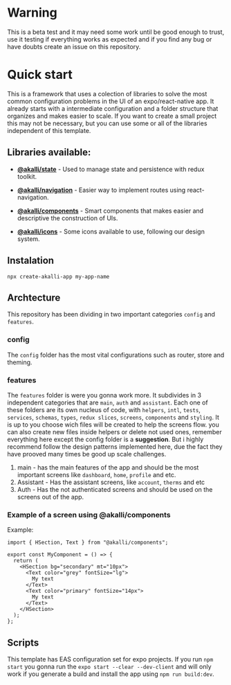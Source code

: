 # Warning

This is a beta test and it may need some work until be good enough to trust, use it testing if everything works as expected and if you find any bug or have doubts create an issue on this repository.

# Quick start

This is a framework that uses a colection of libraries to solve the most common configuration problems in the UI of an expo/react-native app. It already starts with a intermediate configuration and a folder structure that organizes and makes easier to scale. If you want to create a small project this may not be necessary, but you can use some or all of the libraries independent of this template.

## Libraries available:

- [**@akalli/state**](https://github.com/akallidreams/state) - Used to manage state and persistence with redux toolkit.

- [**@akalli/navigation**](https://github.com/akallidreams/navigation) - Easier way to implement routes using react-navigation.

- [**@akalli/components**](https://github.com/akallidreams/components) - Smart components that makes easier and descriptive the construction of UIs.

- [**@akalli/icons**](https://github.com/akallidreams/icons) - Some icons available to use, following our design system.

## Instalation

`npx create-akalli-app my-app-name`

## Archtecture

This repository has been dividing in two important categories `config` and `features`.

### config

The `config` folder has the most vital configurations such as router, store and theming.

### features

The `features` folder is were you gonna work more. It subdivides in 3 independent categories that are `main`, `auth` and `assistant`. Each one of these folders are its own nucleus of code, with `helpers`, `intl`, `tests`, `services`, `schemas`, `types`, `redux slices`, `screens`, `components` and `styling`. It is up to you choose wich files will be created to help the screens flow. you can also create new files inside helpers or delete not used ones, remember everything here except the config folder is a **suggestion**. But i highly recommend follow the design patterns implemented here, due the fact they have prooved many times be good up scale challenges.

1. main - has the main features of the app and should be the most important screens like `dashboard`, `home`, `profile` and etc.
2. Assistant - Has the assistant screens, like `account`, `therms` and etc
3. Auth - Has the not authenticated screens and should be used on the screens out of the app.

### Example of a screen using @akalli/components

Example:

```tsx
import { HSection, Text } from "@akalli/components";

export const MyComponent = () => {
  return (
    <HSection bg="secondary" mt="10px">
      <Text color="grey" fontSize="lg">
        My text
      </Text>
      <Text color="primary" fontSize="14px">
        My text
      </Text>
    </HSection>
  );
};
```

## Scripts

This template has EAS configuration set for expo projects. If you run `npm start` you gonna run the `expo start --clear --dev-client` and will only work if you generate a build and install the app using `npm run build:dev`.

